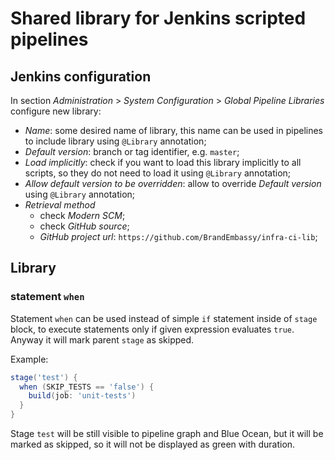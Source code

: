 # Shared library for Jenkins scripted pipelines

## Jenkins configuration

In section _Administration_ > _System Configuration_ > _Global Pipeline Libraries_ configure new library:

- _Name_: some desired name of library, this name can be used in pipelines to include library using `@Library` 
  annotation;
- _Default version_: branch or tag identifier, e.g. `master`;
- _Load implicitly_: check if you want to load this library implicitly to all scripts, so they do not need to load it 
  using `@Library` annotation;
- _Allow default version to be overridden_: allow to override _Default version_ using `@Library` annotation;
- _Retrieval method_
  - check _Modern SCM_;
  - check _GitHub source_;
  - _GitHub project url_: `https://github.com/BrandEmbassy/infra-ci-lib`;


## Library

### statement `when`

Statement `when` can be used instead of simple `if` statement inside of `stage` block, to execute statements only if
given expression evaluates `true`. Anyway it will mark parent `stage` as skipped.

Example:

```groovy
stage('test') {
  when (SKIP_TESTS == 'false') {
    build(job: 'unit-tests')
  }
}
```

Stage `test` will be still visible to pipeline graph and Blue Ocean, but it will be marked as skipped, so it will not
be displayed as green with duration.

